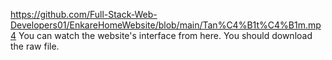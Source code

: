 https://github.com/Full-Stack-Web-Developers01/EnkareHomeWebsite/blob/main/Tan%C4%B1t%C4%B1m.mp4 
You can watch the website's interface from here. You should download the raw file.
